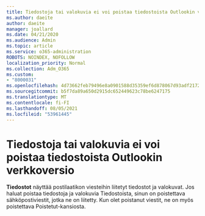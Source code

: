 ```yaml
---
title: Tiedostoja tai valokuvia ei voi poistaa tiedostoista Outlookin verkkoversio
ms.author: daeite
author: daeite
manager: joallard
ms.date: 04/21/2020
ms.audience: Admin
ms.topic: article
ms.service: o365-administration
ROBOTS: NOINDEX, NOFOLLOW
localization_priority: Normal
ms.collection: Adm_O365
ms.custom:
- "8000031"
ms.openlocfilehash: 4d73662feb79496e8a0901588d35359ef6d878067d93adf2172504e4d96af1cc
ms.sourcegitcommit: b5f7da89a650d2915dc652449623c78be6247175
ms.translationtype: MT
ms.contentlocale: fi-FI
ms.lasthandoff: 08/05/2021
ms.locfileid: "53961445"
---
```

# <a name="cant-delete-files-or-photos-from-files-in-outlook-on-the-web"></a>Tiedostoja tai valokuvia ei voi poistaa tiedostoista Outlookin verkkoversio

**Tiedostot** näyttää postilaatikon viesteihin liitetyt tiedostot ja valokuvat. Jos haluat poistaa tiedostoja ja valokuvia Tiedostoista, sinun on poistettava sähköpostiviestit, jotka ne on liitetty. Kun olet poistanut viestit, ne on myös poistettava Poistetut-kansiosta.